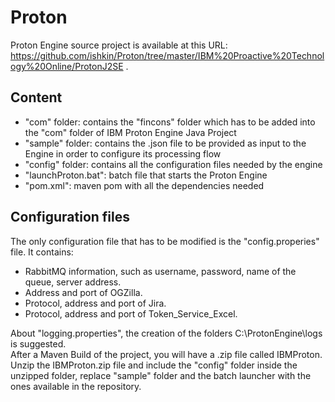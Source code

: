 # Proton  

Proton Engine source project is available at this URL: https://github.com/ishkin/Proton/tree/master/IBM%20Proactive%20Technology%20Online/ProtonJ2SE .  

## Content

* "com" folder: contains the "fincons" folder which has to be added into the "com" folder of IBM Proton Engine Java Project  
* "sample" folder: contains the .json file to be provided as input to the Engine in order to configure its processing flow  
* "config" folder: contains all the configuration files needed by the engine  
* "launchProton.bat": batch file that starts the Proton Engine  
* "pom.xml": maven pom with all the dependencies needed  

## Configuration files

The only configuration file that has to be modified is the "config.properies" file. It contains:  

* RabbitMQ information, such as username, password, name of the queue, server address.  
* Address and port of OGZilla.  
* Protocol, address and port of Jira.  
* Protocol, address and port of Token_Service_Excel.  

About "logging.properties", the creation of the folders C:\ProtonEngine\logs is suggested.  
After a Maven Build of the project, you will have a .zip file called IBMProton. Unzip the IBMProton.zip file and include the "config" folder inside the unzipped folder, replace "sample" folder and the batch launcher with the ones available in the repository.